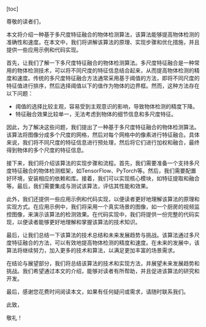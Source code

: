 
[toc]                    
                
                
尊敬的读者们，

本文将介绍一种基于多尺度特征融合的物体检测算法，该算法能够提高物体检测的准确性和速度。在本文中，我们将讲解该算法的原理、实现步骤和优化措施，并且提供一些应用示例和代码实现。

首先，让我们了解一下多尺度特征融合的物体检测算法。多尺度特征融合是一种常用的物体检测技术，可以将不同尺度的特征信息结合起来，从而提高物体检测的精度和速度。传统的多尺度特征融合方法通常采用基于阈值的方法，即将不同尺度的特征值进行排序，然后选择阈值以下的值作为物体的边界框。然而，这种方法存在以下问题：

- 阈值的选择比较主观，容易受到主观意识的影响，导致物体检测的精度下降。
- 特征融合效果比较单一，无法考虑到物体的细节信息和多尺度特征。

因此，为了解决这些问题，我们提出了一种基于多尺度特征融合的物体检测算法。该算法将图像分成多个尺度的网格，然后对每个网格中的像素进行特征融合。具体来说，我们将不同尺度的特征信息进行预处理，然后将它们进行加权和融合，最终得到物体的多个尺度的特征信息。

接下来，我们将介绍该算法的实现步骤和流程。首先，我们需要准备一个支持多尺度特征融合的物体检测框架，如TensorFlow、PyTorch等。然后，我们需要配置好环境，安装相应的依赖和库。接着，我们可以实现核心模块，如特征提取和融合等。最后，我们需要集成与测试该算法，评估其性能和效果。

此外，我们还提供一些应用示例和代码实现，以便读者更好地理解该算法的原理和实现方式。在应用示例中，我们将采用一个真实场景的图像，如一个厨房的视频监控图像，来演示该算法的检测效果。在代码实现中，我们将提供一份完整的代码实现，以便读者能够更好地理解和掌握该算法的技术知识。

最后，让我们总结一下该算法的技术总结和未来发展趋势与挑战。该算法通过多尺度特征融合的方法，可以有效地提高物体检测的精度和速度。在未来的发展中，该算法将继续努力，加入更多的技术和算法，以满足更加丰富的场景需求。

在结论与展望部分，我们将总结该算法的技术和实现方法，并展望未来发展趋势和挑战。我们希望通过本文的介绍，能够对读者有所帮助，并且促进该算法的研究和开发。

最后，感谢您花费时间阅读本文，如果有任何疑问或需求，请随时联系我们。

此致，

敬礼！

